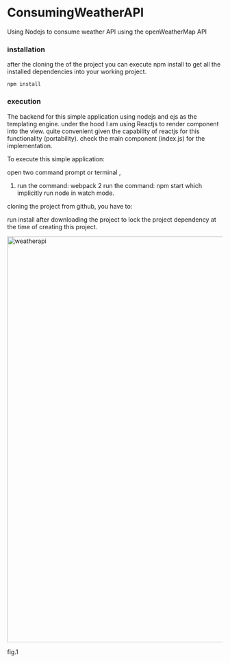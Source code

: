 # ConsumingWeatherAPI
Using Nodejs to consume weather API using the openWeatherMap API

### installation
after the cloning the of the project you can execute npm install to get all the installed dependencies into your working project.
```
npm install 
```
### execution
The backend for this simple application using nodejs and ejs as the templating engine.
under the hood I am using Reactjs to render component into the view. quite convenient given the 
capability of reactjs for this functionality (portability).
check the main component (index.js) for the implementation.

To execute this simple application:

open two command prompt or terminal ,
1. run the command: webpack
2 run the command: npm start which implicitly run node in watch mode.

cloning the project from github, you have to:

run install after downloading the project to lock the project dependency at the time of creating this project.



<img width="946" alt="weatherapi" src="https://user-images.githubusercontent.com/14889124/38558466-e7355020-3cd8-11e8-8e41-7132507c3ef6.PNG">

fig.1
